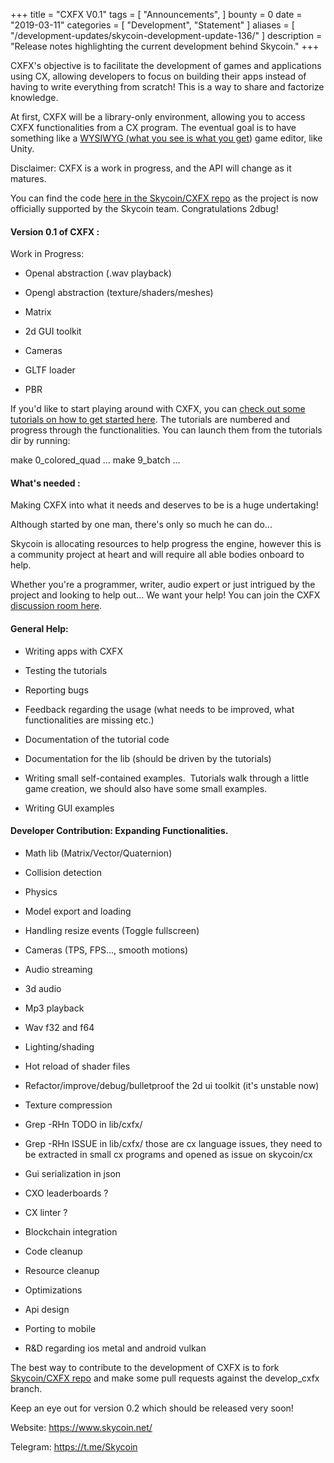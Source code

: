 +++
title = "CXFX V0.1"
tags = [ "Announcements", ]
bounty = 0
date = "2019-03-11"
categories = [ "Development", "Statement" ]
aliases = [ "/development-updates/skycoin-development-update-136/" ]
description = "Release notes highlighting the current development behind Skycoin."
+++

CXFX's objective is to facilitate the development of games and applications using CX, allowing developers to focus on building their apps instead of having to write everything from scratch! This is a way to share and factorize knowledge.

At first, CXFX will be a library-only environment, allowing you to access CXFX functionalities from a CX program. The eventual goal is to have something like a [WYSIWYG (what you see is what you get](https://en.wikipedia.org/wiki/WYSIWYG)) game editor, like Unity.

Disclaimer: CXFX is a work in progress, and the API will change as it matures.

You can find the code [here in the Skycoin/CXFX repo](https://github.com/skycoin/cxfx) as the project is now officially supported by the Skycoin team. Congratulations 2dbug!

#### Version 0.1 of CXFX :

Work in Progress:

-   Openal abstraction (.wav playback)

-   Opengl abstraction (texture/shaders/meshes)

-   Matrix

-   2d GUI toolkit

-   Cameras

-   GLTF loader

-   PBR

If you'd like to start playing around with CXFX, you can [check out some tutorials on how to get started here](https://github.com/skycoin/cxfx#tutorials-). The tutorials are numbered and progress through the functionalities. You can launch them from the tutorials dir by running:

make 0_colored_quad ... make 9_batch ...

#### What's needed :

Making CXFX into what it needs and deserves to be is a huge undertaking!

Although started by one man, there's only so much he can do...

Skycoin is allocating resources to help progress the engine, however this is a community project at heart and will require all able bodies onboard to help.

Whether you're a programmer, writer, audio expert or just intrigued by the project and looking to help out... We want your help! You can join the CXFX [discussion room here](https://t.me/Skycxfx).

#### General Help:

-   Writing apps with CXFX

-   Testing the tutorials

-   Reporting bugs

-   Feedback regarding the usage (what needs to be improved, what functionalities are missing etc.)

-   Documentation of the tutorial code

-   Documentation for the lib (should be driven by the tutorials)

-   Writing small self-contained examples.  Tutorials walk through a little game creation, we should also have some small examples.

-   Writing GUI examples

#### Developer Contribution: Expanding Functionalities.

-   Math lib (Matrix/Vector/Quaternion)

-   Collision detection

-   Physics

-   Model export and loading

-   Handling resize events (Toggle fullscreen)

-   Cameras (TPS, FPS..., smooth motions)

-   Audio streaming

-   3d audio

-   Mp3 playback

-   Wav f32 and f64

-   Lighting/shading

-   Hot reload of shader files

-   Refactor/improve/debug/bulletproof the 2d ui toolkit (it's unstable now)

-   Texture compression

-   Grep -RHn TODO in lib/cxfx/

-   Grep -RHn ISSUE in lib/cxfx/ those are cx language issues, they need to be extracted in small cx programs and opened as issue on skycoin/cx

-   Gui serialization in json

-   CXO leaderboards ?

-   CX linter ?

-   Blockchain integration

-   Code cleanup

-   Resource cleanup

-   Optimizations

-   Api design

-   Porting to mobile

-   R&D regarding ios metal and android vulkan

The best way to contribute to the development of CXFX is to fork [Skycoin/CXFX repo](https://github.com/skycoin/cxfx) and make some pull requests against the develop_cxfx branch.

Keep an eye out for version 0.2 which should be released very soon!

Website: <https://www.skycoin.net/>

Telegram: <https://t.me/Skycoin>
